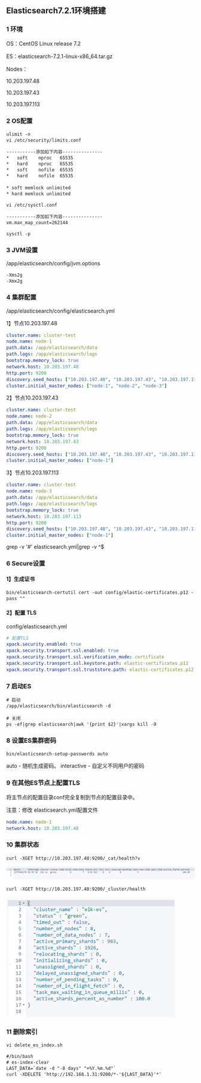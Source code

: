 ## Elasticsearch7.2.1环境搭建

### 1 环境

OS：CentOS Linux release 7.2

ES：elasticsearch-7.2.1-linux-x86_64.tar.gz

Nodes：

10.203.197.48

10.203.197.43

10.203.197.113



### 2 OS配置

```shell
ulimit -n
vi /etc/security/limits.conf
```

```
-----------添加如下内容---------------
*	soft    nproc   65535
*	hard    nproc   65535
*	soft    nofile  65535
*	hard    nofile  65535

* soft memlock unlimited
* hard memlock unlimited
```



```shell
vi /etc/sysctl.conf
```

```
-----------添加如下内容---------------
vm.max_map_count=262144
```

```shell
sysctl -p
```



### 3 JVM设置

/app/elasticsearch/config/jvm.options

```
-Xms2g
-Xmx2g
```



### 4 集群配置

/app/elasticsearch/config/elasticsearch.yml

1】节点10.203.197.48

```yml
cluster.name: cluster-test
node.name: node-1
path.data: /app/elasticsearch/data
path.logs: /app/elasticsearch/logs
bootstrap.memory_lock: true
network.host: 10.203.197.48
http.port: 9200
discovery.seed_hosts: ["10.203.197.48", "10.203.197.43", "10.203.197.113"]
cluster.initial_master_nodes: ["node-1", "node-2", "node-3"]
```

2】节点10.203.197.43

```yml
cluster.name: cluster-test
node.name: node-2
path.data: /app/elasticsearch/data
path.logs: /app/elasticsearch/logs
bootstrap.memory_lock: true
network.host: 10.203.197.43
http.port: 9200
discovery.seed_hosts: ["10.203.197.48", "10.203.197.43", "10.203.197.113"]
cluster.initial_master_nodes: ["node-1"]
```

3】节点10.203.197.113

```yml
cluster.name: cluster-test
node.name: node-3
path.data: /app/elasticsearch/data
path.logs: /app/elasticsearch/logs
bootstrap.memory_lock: true
network.host: 10.203.197.113
http.port: 9200
discovery.seed_hosts: ["10.203.197.48", "10.203.197.43", "10.203.197.113"]
cluster.initial_master_nodes: ["node-1"]
```



grep -v '#' elasticsearch.yml|grep -v ^$



### 6 Secure设置

#### 1】生成证书

```shell
bin/elasticsearch-certutil cert -out config/elastic-certificates.p12 -pass ""
```



#### 2】配置 TLS

config/elasticsearch.yml

```yml
# 配置TLS
xpack.security.enabled: true
xpack.security.transport.ssl.enabled: true
xpack.security.transport.ssl.verification_mode: certificate
xpack.security.transport.ssl.keystore.path: elastic-certificates.p12
xpack.security.transport.ssl.truststore.path: elastic-certificates.p12
```



### 7 启动ES

```shell
# 启动
/app/elasticsearch/bin/elasticsearch -d
 
# 关闭
ps -ef|grep elasticsearch|awk '{print $2}'|xargs kill -9
```



### 8 设置ES集群密码

```shell
bin/elasticsearch-setup-passwords auto
```

auto - 随机生成密码。
interactive - 自定义不同用户的密码



### 9 在其他ES节点上配置TLS

将主节点的配置目录conf完全复制到节点的配置目录中。

注意：修改 elasticsearch.yml配置文件

```yml
node.name: node-1
network.host: 10.203.197.48
```





### 10 集群状态

```shell
curl -XGET http://10.203.197.48:9200/_cat/health?v
```

![1575949227456](assets/1575949227456.png)





```shell
curl -XGET http://10.203.197.48:9200/_cluster/health
```

![1575949150190](assets/1575949150190.png)





### 11 删除索引

```shell
vi delete_es_index.sh
```

```shell
#/bin/bash
# es-index-clear
LAST_DATA=`date -d "-8 days" "+%Y.%m.%d"`
curl -XDELETE 'http://192.168.1.31:9200/*-'${LAST_DATA}'*'
```





